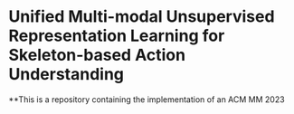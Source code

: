 # Unified Multi-modal Unsupervised Representation Learning for Skeleton-based Action Understanding

**This is a repository containing the implementation of an ACM MM 2023